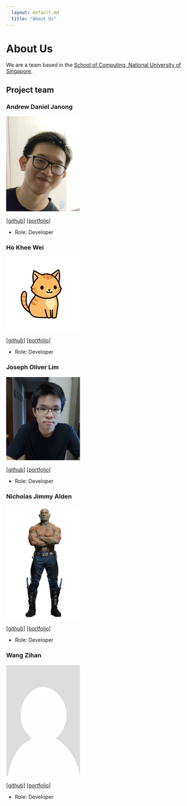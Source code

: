 ```yaml
---
  layout: default.md
  title: "About Us"
---
```


# About Us

We are a team based in the [School of Computing, National University of Singapore](http://www.comp.nus.edu.sg).

## Project team

### Andrew Daniel Janong

<img src="images/andrewjanong.png" width="200px">

[[github](https://github.com/andrewjanong)]
[[portfolio](team/andrewjanong.md)]

* Role: Developer

### Ho Khee Wei

<img src="images/zekone.png" width="200px">

[[github](http://github.com/zekone)]
[[portfolio](team/zekone.md)]

* Role: Developer

### Joseph Oliver Lim

<img src="images/josepholim.png" width="200px">

[[github](http://github.com/johndoe)] 
[[portfolio](team/johndoe.md)]

* Role: Developer

### Nicholas Jimmy Alden

<img src="images/nixx162.png" width="200px">

[[github](http://github.com/nixx162)]
[[portfolio](team/nixx162.md)]

* Role: Developer

### Wang Zihan

<img src="images/larrywang0701.png" width="200px">

[[github](http://github.com/larrywang0701)]
[[portfolio](team/larrywang0701.md)]

* Role: Developer